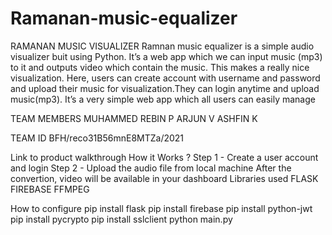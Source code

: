 # Ramanan-music-equalizer
RAMANAN MUSIC VISUALIZER
Ramnan music equalizer is a simple audio visualizer buit using Python. It’s a web app which we can input music (mp3) to it and outputs video which contain the music. This makes a really nice visualization. Here, users can create account with username and password and upload their music for visualization.They can login anytime and upload music(mp3). It’s a very simple web app which all users can easily manage

TEAM MEMBERS
MUHAMMED REBIN P
ARJUN V
ASHFIN K

TEAM ID
BFH/reco31B56mnE8MTZa/2021

Link to product walkthrough
How it Works ?
Step 1 - Create a user account and login
Step 2 - Upload the audio file from local machine
After the convertion, video will be available in your dashboard
Libraries used
FLASK
FIREBASE
FFMPEG

How to configure
pip install flask
pip install firebase
pip install python-jwt
pip install pycrypto
pip install sslclient
python main.py
